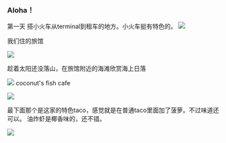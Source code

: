### Aloha！

第一天
搭小火车从terminal到租车的地方。小火车挺有特色的。
![](https://lh3.googleusercontent.com/GCaiWfr7kby4UDJqSbp0ZtF3hyLzYKQ76GQE5A66BRsn89GPf1LhIKfcVldP6L5Lt2BUxZvLY9Lldw9LbIiE91lR0ko6AB4PA3ShfhkBxDy4xqvpu80p6en2t-PSZPxKv7XiVqHJpjgjaD09GE6wp-VyOeYgDGbqwOMRaCUETPsMX6sJmkgPDMDtDq1QaCmJ6bBVaRug6AcryoVmc7YP0iDgNDvVnOgtUQjPJTEqWvfeUJxfa5sRhxoq4HJO01J2J3EZxF7XcjKOTkiEy21UNcBfIomi2yE2iq3wmhGW9rbN21sCxFrf6jNL5ijh_8VOytlpAXNq6O9KsDa9EzJf4sSF7K27JsVFimDh7QYt1lF45U4bQi4w8vOuwvAC7yHKZKWzwB0_y0Laqv4xKXXf3-aoiTUhmP4Dx1zl7OxNeGbHjq3O-UJzeR0hoO6yVs0pN2OX__QLYa0PzI1uf_6EbVGlvXxAqy5I7X41cHf1PJ-eRf2-Q8Wf1OeUEc_Rvrr-Eu_8LE8M5jto0KZ5PemhUA6A7x31kfV3zbigpEv15tmT36E7W873JguFjpcP8pHnMLv0RBM_2OMItK6u8fCXQkV9mZw5B64AZDpCOmgabEmlvWvo9eSizqiR2-obHZ0bqzjdZ7aAzr3pbCWjT6CsZy77XQgAnvMSNn4vjguZ-uaH3l1R1SrdBnab_jOIZRYcRDgTMdZf56PxbZ4A0za2AKSyZyKmGChtRAi5b0uCZFTjABrZ=w600)

我们住的旅馆

![](https://lh3.googleusercontent.com/LE_JsWcDSKsjdiKUbA5yyreOVYqPJ745mVNlG3SdSN-gn1Wpch3NaopWSpfF2i_Wx69IwRQ5fnkBl7NpKKNwoM9nkRpHl4_L0bAWrvst14WkWozN5p3WWwx6jU1Ob1vkq85pOXxElHF9BlQxYCzBgAdVlOZEKZd9gj6JbbJn7OR2I_WuDLq-bsK1UZayNkZHhH8c5LQudL5eYHC_AxDZ439rQRZI9Cp9ddwuCFHudqtaPE3Q0xESuvLlJBNavmiZAVfqW-Zmr23TA7cm-Vz-l_gI33Vt7sXZxFXBlKoCW1oDcRiOQ0iGDMiGyJMgq2jR7LPqTqu9TPLtzbmu9PGRt62_lNDcftpp9wxq81kOxUR3UCF-XTjQowWUbV5s76TVBR2xnf69iwVQ0uq3TJZuECaNVQ8hBKZb2mgdpKd8oUj2VtSTHc3pkp72K5O2zn_62fhEtLvI15YAa1e0DOEPexqmEZJUHGOzXsVjO6GLoLPiwKI0qPGhEkTf2lEkPG47GixrBfnkimWQp4cMg0gyiv-xCNTFUQFQAEfZoQGFRxuNdfGEBDNGmmVEq3IRQdNFlYfij8xhKu0hxq9PcMO_MZ_W1BM1cO0aqNRVjvTTi03YcZ0MOTICkq9KLr9qh5YFY8CSCH7Zw7y4VzQ2yFAMMqe1BFamjGgy-NZL-QCZd0L4cV69f0bF-nrbMB9_1922cHJHqebGLIuR8ufk-N-9QpkQOmh4lup1SfLE6g0tBcpylMXN=w600)

趁着太阳还没落山，在旅馆附近的海滩欣赏海上日落

![](https://lh3.googleusercontent.com/PkQzBzJx-SDsNfEwKoRtgFwY78s7CZPRZauObW1vedgfxvuNY7fCVS2Y22VbPUZ8ModlWuSsn-Mn2rbIxPFHKf3aQj3Y4URif-GOXOzfAW8n09aOcWKLE1zIi4gvT8WH2E1o43pTv-X-NbQevwapZ3DMs3pV4RBvuNqa0-VAuvVZjeOI6G1id8aOyagsZu8ty3yA-uGUSqzLR3IcZVmXoxwfi7Q1CsOawlLiEIJn695mjzoqoPfP0dXMyGFceV6OrBwhNWumnaD3ewFQlw_Ebo_-js4LRYEZ5_BEZGunxw6n476QzglXC_Tc3BJc3ToIeE09sJn-6lZHOlanZc2Zia1c1IFDehRZCHAuwp_WszCbz4umF5RmAQu_Ejzgo8vGinsbw2Zp_RRPa5UMW_Ec3nPKeXuIKwSNbZyrD_O77ajika_kmn3pkrbu27HRdjDdyN5qkrtHF-CfMvw3gA-B8YBMJXmqQa30ZqNx5h7EDlandDIS8ClIAHPxvjj2hFlkv2bC0lojQ8Y-bw7N8TQlniSx71wfKI1Tf-jxsmW0snZzm98X-cHVSdHjdx3L8cPyN0od4d9woTa-tfDBVjuDXDPdasr17Zx1CYHNIxuhSx36C_0tU3J34vn4SKRpcUE_5vlh-8CCXzq1pb_gbBGW8WsjdHfOJtZu_eB7YyI5qjRd5J7z8t-ZGfc_j19vzxke56H0mDVihPP_20thGfRgmojEzVoLu8f1QTx3wYabbzPwjc7s=w1452-h1089-no)
coconut's fish cafe

![](https://lh3.googleusercontent.com/tHbieny83KGTAswz9eDiDro23qo0Hqe_VHqJxHFyM8c7QDn4l7pMc8MnRqcmZZSB5pVDki_r4hmFzqa5NPPI7VIBoBdoCsm8hgmbLl2UkRcuGnrBlRefM4SwMfVn383deSTatgJ4ZM6clApS6OAWnx1y3qI7LPi75VtzkFDC_x-z-qa3Ho4PQ3MxHojhlpLcui1SSEfnw3T-4EvF9YLnn88wCbASkufs05GKEnTuaAEroLndTULj873hSq6lhklmZnsb5OWMtav1f-z1-iLYtvK640k673OqrzU3JLLoEaQWkA31iVgC1A5iLLLfWVnbVysjN44U45aPhfjFNDPQ18v2-EI8_1owk9-eALJpor7syzdkv2b4AbwdOFDvvLF_2E001tITufG-Xk5hr8m7S1Gzej-rcSEgR28zsw_SV4X6tslctEyZWJEYLGwNp9QzhULk7jkGNQU3YXffBlJ2vP9RIwMJIYhxyA8C1zwVrojnv7y9sixC4RpLNIMAvXC6ZbR4VBDyCGnU4hM0KaGVRcIirRf6s67Z6vmEDRd-ZOKMeYmQWuRUUqg-2JEjbJuBlCiCv1d75lLd5oDS00Sl1w6tbZiSR2SjlluAaUUR7BqaEV6gUmzD4kknK-HPPtatqBRcvibOAmzPf-MXfHt2xoZOub1hwTHfzFlaaH5b9HtSV6Dw5dTyqA8nc8rdTwbPQ5dTH37fyoHjcPfC_uIGzjcFWc4lNiPDDCdiJTN-mt9jhSi8=w600)

最下面那个是这家的特色taco，感觉就是在普通taco里面加了菠萝。不过味道还可以。
油炸虾是椰香味的，还不错。

![](https://lh3.googleusercontent.com/atN_QZ74ur-ao1sft9X9Kfohha7XZh-qjy5fR1bql-CmvBNK_Qh720V0zv2xFYOPTBRJos0_cdLIwSuHHsYneNMJV6PKIRMTS9dpAqtWOwz1DawXJBe7DOoZlkP0vDSDNfg6f944bBM_FXC0-ayIYvUJcc7fiFASRSdJnr0JyORjnqkuG-NgoNHb7_EQb7YdCCXbze4hd-J32sMFBd0ePDbwMBpltGM5YtjD_RwRH_osUN6d583BPy3PDVvV3nPoxX_KSKMCd4qSTAWlgimFBnoxGoaf0SfdJwz8UJNco-Y5lfweTyERHdMzjvjJILtYGbE3IbEEP-Cu8hmd1hIWE03PBQop_zTmjFIBoH9q9aXG6ASLpTyAn_uZzx0cMdxyQ8XLuzzMgGx1VX5tpgeXn__8-EdPihd1HDuYgX2a6SkBzgOOW9QlBq0f-c_ySTDQiCIWwEv-OwjjD9GAzgyv56a5zG2ITPrKsGI82fdkeiMPDCFwlj6TBFs9lZwNBxCsq3bxBAl9FrlgdArOYmFZRnvJuBWZVmeE5XytAoRHZ8ZIQciYX3HBrKyxPmykxqkYs7kyybm4a9VYpxeJ-9THK0vVVgCuBJaqrU9oyDJw8cuMSGOolbBlc5dYE_aEZk2iV0ijtMZ2Vf4XZT6Kvs0vkRjSOd-opJV391G0H4C0VXNLgaZO_7i9jj03Zg5sQA-H_dHEuAsvmGWt4N6xaZgxW_tX5zromKPTNnrSY4WjQEOiDjn7=w600)
